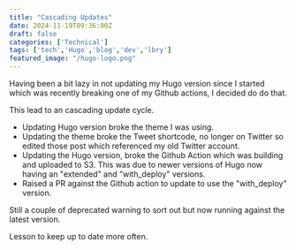```yaml
---
title: "Cascading Updates"
date: 2024-11-19T09:36:00Z
draft: false
categories: ['Technical']
tags: ['tech','Hugo','blog','dev','lbry']
featured_image: "/hugo-logo.png"
---
```


Having been a bit lazy in not updating my Hugo version since I started which was recently breaking one of my Github actions, I decided do do that.

This lead to an cascading update cycle.

* Updating Hugo version broke the theme I was using.
* Updating the theme broke the Tweet shortcode, no longer on Twitter so edited those post which referenced my old Twitter account.
* Updating the Hugo version, broke the Github Action which was building and uploaded to S3. This was due to newer versions of Hugo now having an "extended" and "with_deploy" versions.
* Raised a PR against the Github action to update to use the "with_deploy" version.

Still a couple of deprecated warning to sort out but now running against the latest version.

Lesson to keep up to date more often.
